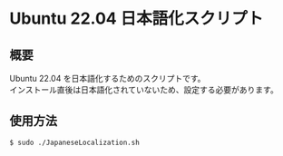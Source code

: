 # Ubuntu 22.04 日本語化スクリプト
## 概要
Ubuntu 22.04 を日本語化するためのスクリプトです。  
インストール直後は日本語化されていないため、設定する必要があります。  

## 使用方法
~~~
$ sudo ./JapaneseLocalization.sh
~~~
